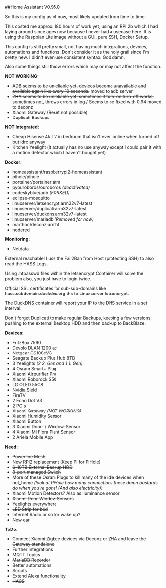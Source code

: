##Home Assistant V0.95.0

So this is my config as of now, most likely updated from time to time.

This costed me approx. 180 hours of work yet, using an RPI 2b which I had laying around since ages now because I never had a usecase here.
It is using the Raspbian Lite Image without a GUI, pure SSH, Docker Setup. 

This config is still pretty small, not having much integrations, devices, automations and functions. Don't consider it as the holy grail since I'm pretty new. 
I didn't even use consistent syntax. God damn. 

Also some things still throw errors which may or may not affect the function.

**NOT WORKING:**
  - ~~ADB seems to be unreliable yet, devices become unavailable and available again like every 10 seconds.~~ moved to adb server
  - ~~ZHA seems to be unreliable yet, sometimes it turn-on turn-off works, sometimes not, throws errors in log / Seems to be fixed with 0.94~~ moved to deconz
  - Xiaomi Gateway (Reset not possible)
  - Duplicati Backups

**NOT Integrated:**
  - Cheap Hisense 4k TV in bedroom that isn't even online when turned off but idrc anyway
  - Kitchen Yeelight (it actually has no use anyway except I could pair it with a motion detector which I haven't bought yet)

**Docker:**
  - homeassistant/raspberrypi2-homeassistant
  - pihole/pihole
  - portainer/portainer:arm
  - pyouroboros/ouroboros *(deactivated)*
  - codeskyblue/adb *(FORKED)*
  - eclipse-mosquitto
  - linuxserver/letsencrypt:arm32v7-latest
  - linuxserver/duplicati:arm32v7-latest
  - linuxserver/duckdns:arm32v7-latest
  - linuxserver/mariadb *(Removed for now)*
  - marthoc/deconz:armhf
  - nodered

**Monitoring:**
  - Netdata

External reachable! I use the Fail2Ban from Host (protecting SSH) to also read the HASS Logs. 

Using .htpasswd files within the letsencrypt Container will solve the problem also, you just have to login twice.

Official SSL certificates for sub-sub-domains like hass.subdomain.duckdns.org thx to Linuxserver letsencrypt.

The DuckDNS container will report your IP to the DNS service in a set interval.

Don't forget Duplicati to make regular Backups, keeping a few versions, pushing to the external Desktop HDD and then backup to BackBlaze.

**Devices:**
  - FritzBox 7590
  - Devolo DLAN 1200 ac
  - Netgear GS108eV3
  - Seagate Backup Plus Hub 8TB
  - 3 Yeelights *(2 2. Gen and 1 1. Gen)*
  - 4 Osram Smart+ Plug
  - Xiaomi Airpurifier Pro
  - Xiaomi Roborock S50
  - LG OLED 55C8
  - Nvidia Sield
  - FireTV
  - 2 Echo Dot V3
  - 2 PC's
  - Xiaomi Gateway *(NOT WORKING)*
  - Xiaomi Humidity Sensor
  - Xiaomi Button
  - 3 Xiaomi Door- / Window-Sensor
  - 4 Xiaomi Mi Flora Plant Sensor
  - 2 Ariela Mobile App

**Need:**
  - ~~Powerline Mesh~~
  - New RPI2 replacement (Keep Pi for PiHole)
  - ~~6-10TB External Backup HDD~~
  - ~~8-port managed Switch~~
  - More of these Osram Plugs to kill many of the idle devices when not_home *(look at PiHole how many connections these damn bastards do when you're gone! (And also electricity))*
  - Xiaomi Motion Detectors? Also as iluminance sensor
  - ~~Xiaomi Door-Window Sensors~~
  - Yeelights everywhere
  - ~~LED Strip for bed~~
  - Internet Radio or so for wake up?
  - ~~New car~~

**ToDo:**
  - ~~Connect Xiaomi Zigbee devices via Deconz or ZHA and leave the Gateway standalone~~
  - Further integrations
  - MQTT Topics
  - ~~MariaDB Recorder~~
  - Better automations
  - Scripts
  - Extend Alexa functionality
  - ~~HACS~~
